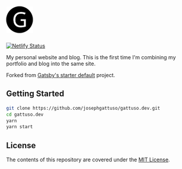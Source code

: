 # ![logo](static/images/logo.png)

[![Netlify Status](https://api.netlify.com/api/v1/badges/6f65b07c-faeb-464b-93b1-410c18734dda/deploy-status)](https://app.netlify.com/sites/josephgattuso/deploys)

My personal website and blog. This is the first time I'm combining my portfolio and blog into the same site.

Forked from [Gatsby's starter default](https://github.com/gatsbyjs/gatsby-starter-default) project.

## Getting Started

```sh
git clone https://github.com/josephgattuso/gattuso.dev.git
cd gattuso.dev
yarn
yarn start
```

## License

The contents of this repository are covered under the [MIT License](https://github.com/josephgattuso/gattuso.dev/blob/master/LICENSE).
